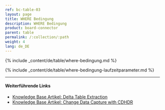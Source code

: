 ```yaml
---
ref: bc-table-03
layout: page
title: WHERE Bedingung
description: WHERE Bedingung
product: board-connector
parent: table
permalink: /:collection/:path
weight: 4
lang: de_DE
---
```


{% include _content/de/table/where-bedingung.md  %}

{% include _content/de/table/where-bedingung-laufzeitparameter.md  %}

**** 
#### Weiterführende Links

- [Knowledge Base Artikel: Delta Table Extraction](https://kb.theobald-software.com/xtract-universal/delta-table-extraction)
- [Knowledge Base Artikel: Change Data Capture with CDHDR](https://kb.theobald-software.com/xtract-universal/change-data-capture-with-cdhdr)
